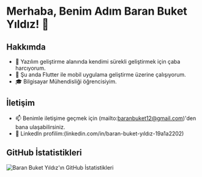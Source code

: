 # Merhaba, Benim Adım Baran Buket Yıldız! 👋

## Hakkımda
- 🌱 Yazılım geliştirme alanında kendimi sürekli geliştirmek için çaba harcıyorum.
- 💼 Şu anda Flutter ile mobil uygulama geliştirme üzerine çalışıyorum.
- 🎓 Bilgisayar Mühendisliği öğrencisiyim.

## İletişim
- 📫 Benimle iletişime geçmek için (mailto:baranbuket12@gmail.com)'den bana ulaşabilirsiniz.
- 💼 LinkedIn profilim:(linkedin.com/in/baran-buket-yıldız-19a1a2202)

## GitHub İstatistikleri
![Baran Buket Yıldız'ın GitHub İstatistikleri](https://github-readme-stats.vercel.app/api?username=BaranBuketYildiz&show_icons=true)

